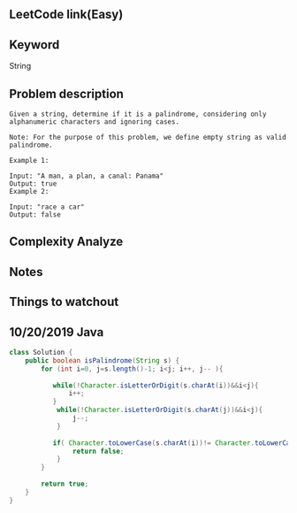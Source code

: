 ## LeetCode link(Easy)


## Keyword
String

## Problem description
```
Given a string, determine if it is a palindrome, considering only alphanumeric characters and ignoring cases.

Note: For the purpose of this problem, we define empty string as valid palindrome.

Example 1:

Input: "A man, a plan, a canal: Panama"
Output: true
Example 2:

Input: "race a car"
Output: false
```

## Complexity Analyze


## Notes


## Things to watchout

## 10/20/2019 Java

```java
class Solution {
    public boolean isPalindrome(String s) {
        for (int i=0, j=s.length()-1; i<j; i++, j-- ){
            
           while(!Character.isLetterOrDigit(s.charAt(i))&&i<j){
               i++;
           }
            while(!Character.isLetterOrDigit(s.charAt(j))&&i<j){
                j--;
            }
           
           if( Character.toLowerCase(s.charAt(i))!= Character.toLowerCase(s.charAt(j)) ){
                return false;
            }                  
        }
        
        return true;
    }
}
```
